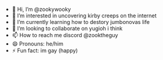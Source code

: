 - 👋 Hi, I’m @zookywooky
- 👀 I’m interested in uncovering kirby creeps on the internet
- 🌱 I’m currently learning how to destory jumbonovas life
- 💞️ I’m looking to collaborate on yugioh i think
- 📫 How to reach me discord @zooktheguy
- 😄 Pronouns: he/him
- ⚡ Fun fact: im gay (happy)

<!---
zookywooky/zookywooky is a ✨ special ✨ repository because its `README.md` (this file) appears on your GitHub profile.
You can click the Preview link to take a look at your changes.
--->
